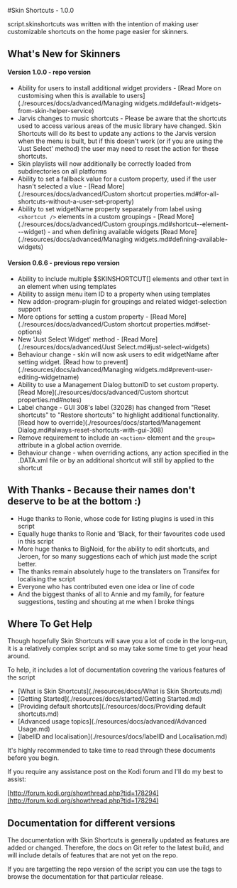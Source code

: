 #Skin Shortcuts - 1.0.0

script.skinshortcuts was written with the intention of making user customizable shortcuts on the home page easier for skinners.


## What's New for Skinners

#### Version 1.0.0 - repo version

- Ability for users to install additional widget providers - [Read More on customising when this is available to users](./resources/docs/advanced/Managing widgets.md#default-widgets-from-skin-helper-service)
- Jarvis changes to music shortcuts - Please be aware that the shortcuts used to access various areas of the music library have changed. Skin Shortcuts will do its best to update any actions to the Jarvis version when the menu is built, but if this doesn't work (or if you are using the 'Just Select' method) the user may need to reset the action for these shortcuts.
- Skin playlists will now additionally be correctly loaded from subdirectories on all platforms
- Ability to set a fallback value for a custom property, used if the user hasn't selected a vlue - [Read More](./resources/docs/advanced/Custom shortcut properties.md#for-all-shortcuts-without-a-user-set-property)
- Ability to set widgetName property separately from label using `<shortcut />` elements in a custom groupings - [Read More](./resources/docs/advanced/Custom groupings.md#shortcut--element---widget) - and when defining available widgets [Read More](./resources/docs/advanced/Managing widgets.md#defining-available-widgets)

#### Version 0.6.6 - previous repo version

- Ability to include multiple $SKINSHORTCUT[] elements and other text in an element when using templates
- Ability to assign menu item ID to a property when using templates
- New <content>addon-program-plugin</content> for groupings and related widget-selection support
- More options for setting a custom property - [Read More](./resources/docs/advanced/Custom shortcut properties.md#set-options)
- New 'Just Select Widget' method - [Read More](./resources/docs/advanced/Just Select.md#just-select-widgets)
- Behaviour change - skin will now ask users to edit widgetName after setting widget. [Read how to prevent](./resources/docs/advanced/Managing widgets.md#prevent-user-editing-widgetname)
- Ability to use a Management Dialog buttonID to set custom property. [Read More](./resources/docs/advanced/Custom shortcut properties.md#notes)
- Label change - GUI 308's label (32028) has changed from "Reset shortcuts" to "Restore shortcuts" to highlight additional functionality. [Read how to override](./resources/docs/started/Management Dialog.md#always-reset-shortcuts-with-gui-308)
- Remove requirement to include an `<action>` element and the `group=` attribute in a global action override.
- Behaviour change - when overriding actions, any action specified in the .DATA.xml file or by an additional shortcut will still by applied to the shortcut 
 
## With Thanks - Because their names don't deserve to be at the bottom :)

- Huge thanks to Ronie, whose code for listing plugins is used in this script
- Equally huge thanks to Ronie and 'Black, for their favourites code used in this script
- More huge thanks to BigNoid, for the ability to edit shortcuts, and Jeroen, for so many suggestions each of which just made the script better.
- The thanks remain absolutely huge to the translaters on Transifex for localising the script
- Everyone who has contributed even one idea or line of code
- And the biggest thanks of all to Annie and my family, for feature suggestions, testing and shouting at me when I broke things

## Where To Get Help

Though hopefully Skin Shortcuts will save you a lot of code in the long-run, it is a relatively complex script and so may take some time to get your head around.

To help, it includes a lot of documentation covering the various features of the script

* [What is Skin Shortcuts](./resources/docs/What is Skin Shortcuts.md)
* [Getting Started](./resources/docs/started/Getting Started.md)
* [Providing default shortcuts](./resources/docs/Providing default shortcuts.md)
* [Advanced usage topics](./resources/docs/advanced/Advanced Usage.md)
* [labelID and localisation](./resources/docs/labelID and Localisation.md)

It's highly recommended to take time to read through these documents before you begin.

If you require any assistance post on the Kodi forum and I'll do my best to assist:

[http://forum.kodi.org/showthread.php?tid=178294](http://forum.kodi.org/showthread.php?tid=178294)

## Documentation for different versions

The documentation with Skin Shortcuts is generally updated as features are added or changed. Therefore, the docs on Git refer to the latest build, and will include details of features that are not yet on the repo.

If you are targetting the repo version of the script you can use the tags to browse the documentation for that particular release.
